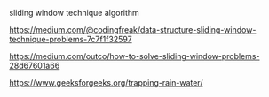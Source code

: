 sliding window technique algorithm

https://medium.com/@codingfreak/data-structure-sliding-window-technique-problems-7c7f1f32597

https://medium.com/outco/how-to-solve-sliding-window-problems-28d67601a66

https://www.geeksforgeeks.org/trapping-rain-water/



